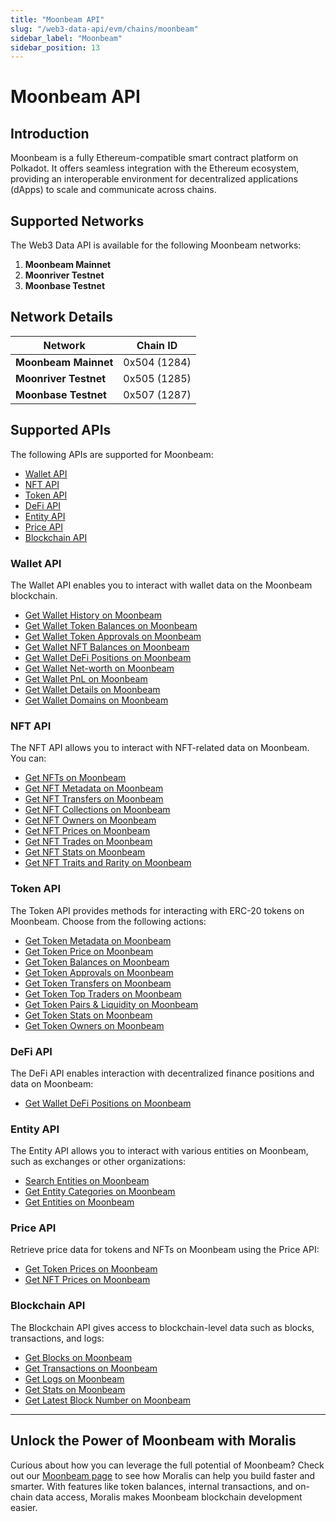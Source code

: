 ```yaml
---
title: "Moonbeam API"
slug: "/web3-data-api/evm/chains/moonbeam"
sidebar_label: "Moonbeam"
sidebar_position: 13
---
```


# Moonbeam API

## Introduction

Moonbeam is a fully Ethereum-compatible smart contract platform on Polkadot. It offers seamless integration with the Ethereum ecosystem, providing an interoperable environment for decentralized applications (dApps) to scale and communicate across chains.

## Supported Networks

The Web3 Data API is available for the following Moonbeam networks:

1. **Moonbeam Mainnet**
2. **Moonriver Testnet**
3. **Moonbase Testnet**

## Network Details

| Network | Chain ID |
| ---- | ---- |
| **Moonbeam Mainnet**  | 0x504 (1284) |
| **Moonriver Testnet** | 0x505 (1285) |
| **Moonbase Testnet**  | 0x507 (1287) |

## Supported APIs

The following APIs are supported for Moonbeam:

<ul>
  <li><a href="/web3-data-api/evm/reference#wallet-api">Wallet API</a></li>
  <li><a href="/web3-data-api/evm/reference#nft-api">NFT API</a></li>
  <li><a href="/web3-data-api/evm/reference#token-api">Token API</a></li>
  <li><a href="/web3-data-api/evm/reference#defi-api">DeFi API</a></li>
  <li><a href="/web3-data-api/evm/reference#entity-api">Entity API</a></li>
  <li><a href="/web3-data-api/evm/reference#price-api">Price API</a></li>
  <li><a href="/web3-data-api/evm/reference#blockchain-api">Blockchain API</a></li>
</ul>

### Wallet API

The Wallet API enables you to interact with wallet data on the Moonbeam blockchain.

<ul>
  <li><a href="/web3-data-api/evm/reference#get-wallet-history">Get Wallet History on Moonbeam</a></li>
  <li><a href="/web3-data-api/evm/reference#get-wallet-token-balances">Get Wallet Token Balances on Moonbeam</a></li>
  <li><a href="/web3-data-api/evm/reference#get-wallet-token-approvals">Get Wallet Token Approvals on Moonbeam</a></li>
  <li><a href="/web3-data-api/evm/reference#get-wallet-nfts">Get Wallet NFT Balances on Moonbeam</a></li>
  <li><a href="/web3-data-api/evm/reference#get-wallet-defi-positions">Get Wallet DeFi Positions on Moonbeam</a></li>
  <li><a href="/web3-data-api/evm/reference#get-wallet-net-worth">Get Wallet Net-worth on Moonbeam</a></li>
  <li><a href="/web3-data-api/evm/reference#get-wallet-pnl">Get Wallet PnL on Moonbeam</a></li>
  <li><a href="/web3-data-api/evm/reference#get-wallet-details">Get Wallet Details on Moonbeam</a></li>
  <li><a href="/web3-data-api/evm/reference#get-wallet-domains">Get Wallet Domains on Moonbeam</a></li>
</ul>

### NFT API

The NFT API allows you to interact with NFT-related data on Moonbeam. You can:

<ul>
  <li><a href="/web3-data-api/evm/reference#get-nfts">Get NFTs on Moonbeam</a></li>
  <li><a href="/web3-data-api/evm/reference#get-nft-metadata">Get NFT Metadata on Moonbeam</a></li>
  <li><a href="/web3-data-api/evm/reference#get-nft-transfers">Get NFT Transfers on Moonbeam</a></li>
  <li><a href="/web3-data-api/evm/reference#get-nft-collections">Get NFT Collections on Moonbeam</a></li>
  <li><a href="/web3-data-api/evm/reference#get-nft-owners">Get NFT Owners on Moonbeam</a></li>
  <li><a href="/web3-data-api/evm/reference#get-nft-prices">Get NFT Prices on Moonbeam</a></li>
  <li><a href="/web3-data-api/evm/reference#get-nft-trades">Get NFT Trades on Moonbeam</a></li>
  <li><a href="/web3-data-api/evm/reference#get-nft-stats">Get NFT Stats on Moonbeam</a></li>
  <li><a href="/web3-data-api/evm/reference#get-nft-traits-and-rarity">Get NFT Traits and Rarity on Moonbeam</a></li>
</ul>

### Token API

The Token API provides methods for interacting with ERC-20 tokens on Moonbeam. Choose from the following actions:

<ul>
  <li><a href="/web3-data-api/evm/reference#get-token-metadata">Get Token Metadata on Moonbeam</a></li>
  <li><a href="/web3-data-api/evm/reference#get-token-price">Get Token Price on Moonbeam</a></li>
  <li><a href="/web3-data-api/evm/reference#get-token-balances">Get Token Balances on Moonbeam</a></li>
  <li><a href="/web3-data-api/evm/reference#get-token-approvals">Get Token Approvals on Moonbeam</a></li>
  <li><a href="/web3-data-api/evm/reference#get-token-transfers">Get Token Transfers on Moonbeam</a></li>
  <li><a href="/web3-data-api/evm/reference#get-token-top-traders">Get Token Top Traders on Moonbeam</a></li>
  <li><a href="/web3-data-api/evm/reference#get-token-pairs--liquidity">Get Token Pairs & Liquidity on Moonbeam</a></li>
  <li><a href="/web3-data-api/evm/reference#get-token-stats">Get Token Stats on Moonbeam</a></li>
  <li><a href="/web3-data-api/evm/reference#get-token-owners">Get Token Owners on Moonbeam</a></li>
</ul>

### DeFi API

The DeFi API enables interaction with decentralized finance positions and data on Moonbeam:

<ul>
  <li><a href="/web3-data-api/evm/reference#get-wallet-defi-positions">Get Wallet DeFi Positions on Moonbeam</a></li>
</ul>

### Entity API

The Entity API allows you to interact with various entities on Moonbeam, such as exchanges or other organizations:

<ul>
  <li><a href="/web3-data-api/evm/reference#search-entities">Search Entities on Moonbeam</a></li>
  <li><a href="/web3-data-api/evm/reference#get-entity-categories">Get Entity Categories on Moonbeam</a></li>
  <li><a href="/web3-data-api/evm/reference#get-entities">Get Entities on Moonbeam</a></li>
</ul>

### Price API

Retrieve price data for tokens and NFTs on Moonbeam using the Price API:

<ul>
  <li><a href="/web3-data-api/evm/reference#get-token-prices">Get Token Prices on Moonbeam</a></li>
  <li><a href="/web3-data-api/evm/reference#get-nft-prices">Get NFT Prices on Moonbeam</a></li>
</ul>

### Blockchain API

The Blockchain API gives access to blockchain-level data such as blocks, transactions, and logs:

<ul>
  <li><a href="/web3-data-api/evm/reference#get-blocks">Get Blocks on Moonbeam</a></li>
  <li><a href="/web3-data-api/evm/reference#get-transactions">Get Transactions on Moonbeam</a></li>
  <li><a href="/web3-data-api/evm/reference#get-logs">Get Logs on Moonbeam</a></li>
  <li><a href="/web3-data-api/evm/reference#get-stats">Get Stats on Moonbeam</a></li>
  <li><a href="/web3-data-api/evm/reference#get-latest-block-number">Get Latest Block Number on Moonbeam</a></li>
</ul>

---

## Unlock the Power of Moonbeam with Moralis

Curious about how you can leverage the full potential of Moonbeam? Check out our [Moonbeam page](https://developers.moralis.com/chains/moonbeam/) to see how Moralis can help you build faster and smarter. With features like token balances, internal transactions, and on-chain data access, Moralis makes Moonbeam blockchain development easier.
